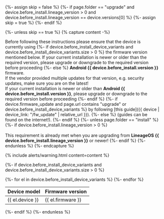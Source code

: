 {%- assign skip = false %}
{%- if page.folder == "upgrade" and device.before_install.lineage_version > 0 and device.before_install.lineage_version == device.versions[0] %}
{%- assign skip = true %}
{%- endif %}

{%- unless skip == true %}
{% capture content -%}

Before following these instructions please ensure that the device is currently using
{%- if device.before_install_device_variants and device.before_install_device_variants.size > 0 %}
the firmware version mentioned below. If your current installation is newer or older than the required version, please upgrade or downgrade to the required version before proceeding
{%- else %}
**Android {{ device.before_install.version }}** firmware.<br/>
If the vendor provided multiple updates for that version, e.g. security updates, make sure you are on the latest!<br/>
If your current installation is newer or older than **Android {{ device.before_install.version }}**, please upgrade or downgrade to the required version before proceeding
{%- endif %}
{%- if device.firmware_update and page.url contains "upgrade" or device.before_install_device_variants %}
by following [this guide]({{ device | device_link: "/fw_update" | relative_url }}).
{%- else %}
(guides can be found on the internet!).
{%- endif %}
{%- unless page.folder == "install" %}
{%- if device.before_install.lineage_version > 0 %}
<br/><br/>
This requirement is already met when you are upgrading from **LineageOS {{ device.before_install.lineage_version }}** or newer!
{%- endif %}
{%- endunless %}
{%- endcapture %}

{% include alerts/warning.html content=content %}

{%- if device.before_install_device_variants and device.before_install_device_variants.size > 0 %}
<table class="table">
<thead>
<tr><th>Device model</th><th>Firmware version</th></tr>
</thead>
<tbody>
{%- for el in device.before_install_device_variants %}
<tr><td>{{ el.device }}</td><td>{{ el.firmware }}</td></tr>
{%- endfor %}
</tbody>
</table>
{%- endif %}
{%- endunless %}

